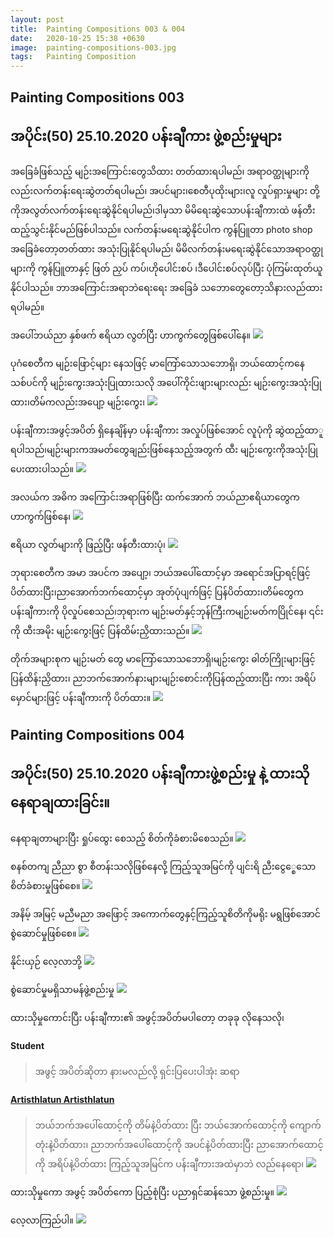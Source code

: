```yaml
---
layout: post
title:  Painting Compositions 003 & 004
date:   2020-10-25 15:38 +0630
image:  painting-compositions-003.jpg
tags:   Painting Composition
---
```

## Painting Compositions 003
## အပိုင်း(50) 25.10.2020 ပန်းချီကား ဖွဲ့စည်းမှုများ
အခြေခံဖြစ်သည့် မျဉ်းအကြောင်းတွေသိထား တတ်ထားရပါမည်၊ အရာဝတ္ထုများကိုလည်းလက်တန်းရေးဆွဲတတ်ရပါမည်၊ အပင်များ၊စေတီပုထိုးများ၊လူ လှုပ်ရှားမှုများ တို့ကိုအလွတ်လက်တန်းရေးဆွဲနိုင်ရပါမည်၊ဒါမှသာ မိမိရေးဆွဲသောပန်းချီကားထဲ ဖန်တီး ထည့်သွင်းနိုင်မည်ဖြစ်ပါသည်။ လက်တန်းမရေးဆွဲနိုင်ပါက ကွန်ပြူတာ photo shop အခြေခံတော့တတ်ထား အသုံးပြုနိုင်ရပါမည်၊ မိမိလက်တန်းမရေးဆွဲနိုင်သောအရာဝတ္ထုများကို ကွန်ပြူတာနှင့် ဖြတ် ညှပ် ကပ်၊ဟိုပေါင်းစပ် ၊ဒီပေါင်းစပ်လုပ်ပြီး ပုံကြမ်းထုတ်ယူနိုင်ပါသည်။ ဘာအကြောင်းအရာဘဲရေးရေး အခြေခံ သဘောတွေတော့သိနားလည်ထားရပါမည်။

အပေါ်ဘယ်ညာ နှစ်ဖက် ဧရိယာ လွတ်ပြီး ဟာကွက်တွေဖြစ်ပေါ်နေ။
![]({{site.baseurl}}/img/painting-compositions-003/01.jpg)

ပုဂံစေတီက မျဉ်းဖြောင့်များ နေသဖြင့် မာကြော်သောသဘောရှိ၊ ဘယ်ထောင့်ကနေသစ်ပင်ကို မျဉ်းကွေးအသုံးပြုထားသလို အပေါ်ကိုင်းဖျားများလည်း မျဉ်းကွေးအသုံးပြုထား၊တိမ်ကလည်းအပျော့ မျဉ်းကွေး၊
![]({{site.baseurl}}/img/painting-compositions-003/02.jpg)

ပန်းချီကားအဖွင့်အပိတ် ရှိနေချိန်မှာ ပန်းချီကား အလှုပ်ဖြစ်အောင် လူပုံကို ဆွဲထည့်ထာူရပါသည်၊မျဉ်းများကအမတ်တွေချည်းဖြစ်နေသည့်အတွက် ထီး မျဉ်းကွေးကိုအသုံးပြုပေးထားပါသည်။
![]({{site.baseurl}}/img/painting-compositions-003/03.jpg)

အလယ်က အဓိက အကြောင်းအရာဖြစ်ပြီး ထက်အောက် ဘယ်ညာဧရိယာတွေက ဟာကွက်ဖြစ်နေ၊
![]({{site.baseurl}}/img/painting-compositions-003/04.jpg)

ဧရိယာ လွတ်များကို ဖြည့်ပြီး ဖန်တီးထားပုံ၊
![]({{site.baseurl}}/img/painting-compositions-003/05.jpg)

ဘုရားစေတီက အမာ အပင်က အပျော့၊ ဘယ်အပေါ်ထောင့်မှာ အရောင်အပြာရင့်ဖြင့်ပိတ်ထားပြီး၊ညာအောက်ဘက်ထောင့်မှာ အုတ်ပုံပျက်ဖြင့် ပြန်ပိတ်ထား၊တိမ်တွေက ပန်းချီကားကို ပိုလှုပ်စေသည်၊ဘုရားက မျဉ်းမတ်နှင့်ဘုန်ကြီးကမျဉ်းမတ်ကပြိုင်နေ၊ ၎င်းကို ထီးအမိုး မျဉ်းကွေးဖြင့် ပြန်ထိမ်းညှိထားသည်။
![]({{site.baseurl}}/img/painting-compositions-003/06.jpg)

တိုက်အများစုက မျဉ်းမတ် တွေ မာကြော်သောသဘောရှိ၊မျဉ်းကွေး ဓါတ်ကြိုးများဖြင့်ပြန်ထိန်းညှိထား၊ ညာဘက်အောက်နားများမျဉ်းစောင်းကိုပြန်ထည့်ထားပြီး ကား အရိပ်မှောင်များဖြင့် ပန်းချီကားကို ပိတ်ထား။
![]({{site.baseurl}}/img/painting-compositions-003/07.jpg)

## Painting Compositions 004
## အပိုင်း(50) 25.10.2020 ပန်းချီကားဖွဲ့စည်းမှု နဲ့ ထားသို နေရာချထားခြင်း။

နေရာချတာများပြီး ရှုပ်ထွေး စေသည့် စိတ်ကိုခံစားမိစေသည်။
![]({{site.baseurl}}/img/painting-compositions-004/01.jpg)

စနစ်တကျ ညီညာ စွာ စီတန်းသလိုဖြစ်နေလို့ ကြည့်သူအမြင်ကို ပျင်းရိ ညီးငွေ္စေသောစိတ်ခံစားမှုဖြစ်စေ။
![]({{site.baseurl}}/img/painting-compositions-004/02.jpg)

အနိမ့် အမြင့် မညီမညာ အဖြောင့် အကောက်တွေနှင့်ကြည့်သူစိတိကိုမရိုး မရွဖြစ်အောင်စွဲဆောင်မှုဖြစ်စေ။
![]({{site.baseurl}}/img/painting-compositions-004/03.jpg)

နိုင်းယှဉ် လေ့လာဘို့
![]({{site.baseurl}}/img/painting-compositions-004/04.jpg)

စွဲဆောင်မှုမရှိသာမန်ဖွဲ့စည်းမှု
![]({{site.baseurl}}/img/painting-compositions-004/05.jpg)

ထားသိုမှုကောင်းပြီး ပန်းချီကား၏ အဖွင့်အပိတ်မပါတော့ တခုခု လိုနေသလို၊

#### Student
> အဖွင့် အပိတ်ဆိုတာ နားမလည်လို့ ရှင်းပြပေးပါအုံး ဆရာ

#### [Artisthlatun Artisthlatun](https://www.facebook.com/profile.php?id=100005588328058)
> ဘယ်ဘက်အပေါ်ထောင့်ကို တိမ်နဲ့ပိတ်ထား ပြီး ဘယ်အောက်ထောင့်ကို ကျောက်တုံးနဲ့ပိတ်ထား၊ ညာဘက်အပေါ်ထောင့်ကို အပင်နဲ့ပိတ်ထားပြီး ညာအောက်ထောင့်ကို အရိပ်နဲ့ပိတ်ထား ကြည့်သူအမြင်က ပန်းချီကားအထဲမှာဘဲ လည်နေရော၊
![]({{site.baseurl}}/img/painting-compositions-004/06.jpg)

ထားသိုမှုကော အဖွင့် အပိတ်ကော ပြည့်စုံပြီး ပညာရှင်ဆန်သော ဖွဲ့စည်းမှု။
![]({{site.baseurl}}/img/painting-compositions-004/07.jpg)

လေ့လာကြည်ပါ။
![]({{site.baseurl}}/img/painting-compositions-004/08.jpg)
